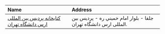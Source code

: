 | Name                                                                | Address                                                          |
|:--------------------------------------------------------------------|:-----------------------------------------------------------------|
| [کتابخانه پردیس بین المللی ارس دانشگاه تهران](http://aras.ut.ac.ir) | جلفا - بلوار امام خميني ره - پرديس بین المللی ارس دانشگاه تهران. |